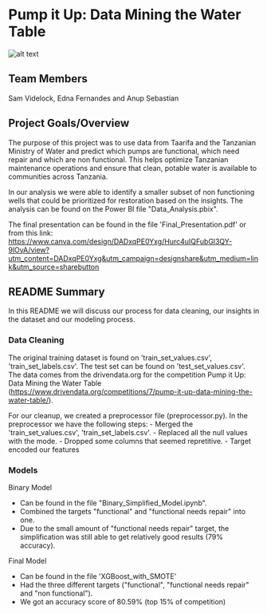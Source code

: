 # Pump it Up: Data Mining the Water Table

![alt text](https://water.org/media/images/Waterorg_Our-Impact_Tanzania_Img-2.original.jpg)

## Team Members

Sam Videlock, Edna Fernandes and Anup Sebastian


## Project Goals/Overview

The purpose of this project was to use data from Taarifa and the Tanzanian Ministry of Water and predict which pumps are functional, which need repair and which are non functional. This helps optimize Tanzanian maintenance operations and ensure that clean, potable water is available to communities across Tanzania.

In our analysis we were able to identify a smaller subset of non functioning wells that could be prioritized for restoration based on the insights. The analysis can be found on the Power BI file "Data_Analysis.pbix".

The final presentation can be found in the file 'Final_Presentation.pdf' or from this link: https://www.canva.com/design/DADxqPE0Yxg/Hurc4uIQFubGl3QY-9lOyA/view?utm_content=DADxqPE0Yxg&utm_campaign=designshare&utm_medium=link&utm_source=sharebutton



## README Summary

In this README we will discuss our process for data cleaning, our insights in the dataset and our modeling process.



### Data Cleaning

The original training dataset is found on 'train_set_values.csv', 'train_set_labels.csv'. The test set can be found on 'test_set_values.csv'. The data comes from the drivendata.org for the competition Pump it Up: Data Mining the Water Table (https://www.drivendata.org/competitions/7/pump-it-up-data-mining-the-water-table/).

For our cleanup, we created a preprocessor file (preprocessor.py). In the preprocessor we have the following steps:
    - Merged the 'train_set_values.csv', 'train_set_labels.csv'.
    - Replaced all the null values with the mode.
    - Dropped some columns that seemed repretitive.
    - Target encoded our features
    

### Models

Binary Model
  - Can be found in the file "Binary_Simplified_Model.ipynb".
  - Combined the targets "functional" and "functional needs repair" into one.
  - Due to the small amount of "functional needs repair" target, the simplification was still able to get relatively good       results (79% accuracy).


Final Model
  - Can be found in the file 'XGBoost_with_SMOTE'
  - Had the three different targets ("functional", "functional needs repair" and "non functional").
  - We got an accuracy score of 80.59% (top 15% of competition) 
